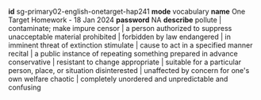 **id**
sg-primary02-english-onetarget-hap241
**mode**
vocabulary
**name**
One Target Homework - 18 Jan 2024
**password**
NA
**describe**
pollute | contaminate; make impure
censor | a person authorized to suppress unacceptable material
prohibited | forbidden by law
endangered | in imminent threat of extinction
stimulate | cause to act in a specified manner
recital | a public instance of repeating something prepared in advance
conservative | resistant to change
appropriate | suitable for a particular person, place, or situation
disinterested | unaffected by concern for one's own welfare
chaotic | completely unordered and unpredictable and confusing
